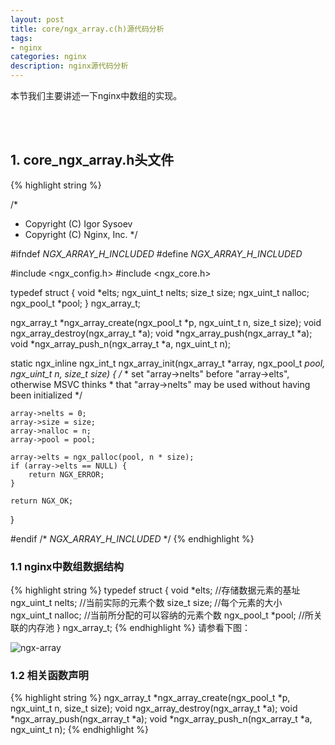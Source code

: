 ```yaml
---
layout: post
title: core/ngx_array.c(h)源代码分析
tags:
- nginx
categories: nginx
description: nginx源代码分析
---
```




本节我们主要讲述一下nginx中数组的实现。


<!-- more -->

<br />
<br />

## 1. core_ngx_array.h头文件
{% highlight string %}

/*
 * Copyright (C) Igor Sysoev
 * Copyright (C) Nginx, Inc.
 */


#ifndef _NGX_ARRAY_H_INCLUDED_
#define _NGX_ARRAY_H_INCLUDED_


#include <ngx_config.h>
#include <ngx_core.h>


typedef struct {
    void        *elts;
    ngx_uint_t   nelts;
    size_t       size;
    ngx_uint_t   nalloc;
    ngx_pool_t  *pool;
} ngx_array_t;


ngx_array_t *ngx_array_create(ngx_pool_t *p, ngx_uint_t n, size_t size);
void ngx_array_destroy(ngx_array_t *a);
void *ngx_array_push(ngx_array_t *a);
void *ngx_array_push_n(ngx_array_t *a, ngx_uint_t n);


static ngx_inline ngx_int_t
ngx_array_init(ngx_array_t *array, ngx_pool_t *pool, ngx_uint_t n, size_t size)
{
    /*
     * set "array->nelts" before "array->elts", otherwise MSVC thinks
     * that "array->nelts" may be used without having been initialized
     */

    array->nelts = 0;
    array->size = size;
    array->nalloc = n;
    array->pool = pool;

    array->elts = ngx_palloc(pool, n * size);
    if (array->elts == NULL) {
        return NGX_ERROR;
    }

    return NGX_OK;
}


#endif /* _NGX_ARRAY_H_INCLUDED_ */
{% endhighlight %}

### 1.1 nginx中数组数据结构
{% highlight string %}
typedef struct {
    void        *elts;               //存储数据元素的基址
    ngx_uint_t   nelts;              //当前实际的元素个数
    size_t       size;               //每个元素的大小
    ngx_uint_t   nalloc;             //当前所分配的可以容纳的元素个数
    ngx_pool_t  *pool;               //所关联的内存池
} ngx_array_t;
{% endhighlight %}
请参看下图：

![ngx-array](https://ivanzz1001.github.io/records/assets/img/nginx/ngx_array.jpg)


### 1.2 相关函数声明
{% highlight string %}
ngx_array_t *ngx_array_create(ngx_pool_t *p, ngx_uint_t n, size_t size);
void ngx_array_destroy(ngx_array_t *a);
void *ngx_array_push(ngx_array_t *a);
void *ngx_array_push_n(ngx_array_t *a, ngx_uint_t n);
{% endhighlight %}

<br />
<br />
<br />

